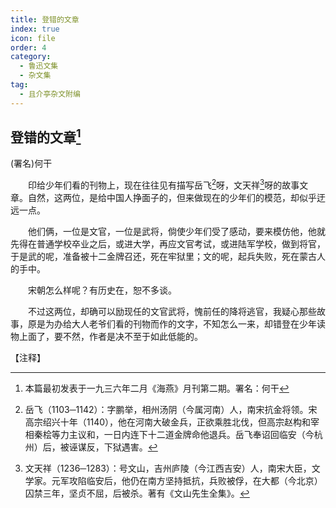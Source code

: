 ```yaml
---
title: 登错的文章
index: true
icon: file
order: 4
category:
  - 鲁迅文集
  - 杂文集
tag:  
  - 且介亭杂文附编
---
```


## 登错的文章[^①]

(署名)何干

　　印给少年们看的刊物上，现在往往见有描写岳飞[^②]呀，文天祥[^③]呀的故事文章。自然，这两位，是给中国人挣面子的，但来做现在的少年们的模范，却似乎迂远一点。

　　他们俩，一位是文官，一位是武将，倘使少年们受了感动，要来模仿他，他就先得在普通学校卒业之后，或进大学，再应文官考试，或进陆军学校，做到将官，于是武的呢，准备被十二金牌召还，死在牢狱里；文的呢，起兵失败，死在蒙古人的手中。

　　宋朝怎么样呢？有历史在，恕不多谈。

　　不过这两位，却确可以励现任的文官武将，愧前任的降将逃官，我疑心那些故事，原是为办给大人老爷们看的刊物而作的文字，不知怎么一来，却错登在少年读物上面了，要不然，作者是决不至于如此低能的。

【注释】

[^①]:本篇最初发表于一九三六年二月《海燕》月刊第二期。署名：何干

[^②]:岳飞（1103─1142）：字鹏举，相州汤阴（今属河南）人，南宋抗金将领。宋高宗绍兴十年（1140），他在河南大破金兵，正欲乘胜北伐，但高宗赵构和宰相秦桧等力主议和，一日内连下十二道金牌命他退兵。岳飞奉诏回临安（今杭州）后，被诬谋反，下狱遇害。

[^③]:文天祥（1236─1283）：号文山，吉州庐陵（今江西吉安）人，南宋大臣，文学家。元军攻陷临安后，他仍在南方坚持抵抗，兵败被俘，在大都（今北京）囚禁三年，坚贞不屈，后被杀。著有《文山先生全集》。
